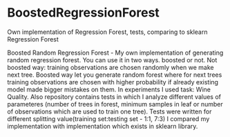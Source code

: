 # BoostedRegressionForest
Own implementation of Regression Forest, tests, comparing to sklearn Regression Forest

Boosted Random Regression Forest - My own implementation of generating random regression forest. You can use it in two ways. 
boosted or not. Not boosted way: training observations are chosen randomly when we make next tree. Boosted way let you generate random forest where for next trees training observations are chosen with higher probability if already existing model made bigger mistakes on them. In experiments I used task: Wine Quality. Also repository contains tests in which I analyze different values of parameteres (number of trees in forest, minimum samples in leaf or number of observations which are used to train one tree). Tests were written for different splitting value(training set:testing set - 1:1, 7:3)  I compared my implementation with implementation which exists in sklearn library.

